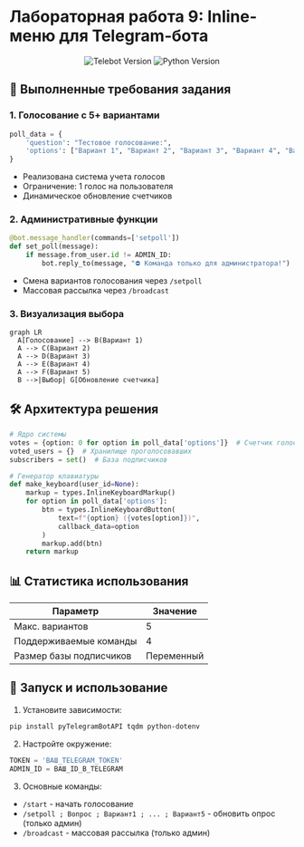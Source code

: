 # Лабораторная работа 9: Inline-меню для Telegram-бота

<div align="center">
  <img src="https://img.shields.io/badge/Telebot-4.12-blue?logo=telegram" alt="Telebot Version">
  <img src="https://img.shields.io/badge/Python-3.10%2B-green?logo=python" alt="Python Version">
</div>

## 🎯 Выполненные требования задания
### 1. Голосование с 5+ вариантами
```python
poll_data = {
    'question': "Тестовое голосование:",
    'options': ["Вариант 1", "Вариант 2", "Вариант 3", "Вариант 4", "Вариант 5"]
}
```
- Реализована система учета голосов
- Ограничение: 1 голос на пользователя
- Динамическое обновление счетчиков

### 2. Административные функции
```python
@bot.message_handler(commands=['setpoll'])
def set_poll(message):
    if message.from_user.id != ADMIN_ID:
        bot.reply_to(message, "⛔ Команда только для администратора!")
```
- Смена вариантов голосования через `/setpoll`
- Массовая рассылка через `/broadcast`

### 3. Визуализация выбора
```mermaid
graph LR
  A[Голосование] --> B(Вариант 1)
  A --> C(Вариант 2)
  A --> D(Вариант 3)
  A --> E(Вариант 4)
  A --> F(Вариант 5)
  B -->|Выбор| G[Обновление счетчика]
```


## 🛠️ Архитектура решения
```python
# Ядро системы
votes = {option: 0 for option in poll_data['options']}  # Счетчик голосов
voted_users = {}  # Хранилище проголосовавших
subscribers = set()  # База подписчиков

# Генератор клавиатуры
def make_keyboard(user_id=None):
    markup = types.InlineKeyboardMarkup()
    for option in poll_data['options']:
        btn = types.InlineKeyboardButton(
            text=f"{option} ({votes[option]})",
            callback_data=option
        )
        markup.add(btn)
    return markup
```

## 📊 Статистика использования
Параметр            | Значение
--------------------|---------
Макс. вариантов     | 5
Поддерживаемые команды | 4
Размер базы подписчиков | Переменный

## 🚀 Запуск и использование
1. Установите зависимости:
```bash
pip install pyTelegramBotAPI tqdm python-dotenv
```

2. Настройте окружение:
```python
TOKEN = 'ВАШ_TELEGRAM_TOKEN'
ADMIN_ID = ВАШ_ID_В_TELEGRAM
```

3. Основные команды:
- `/start` - начать голосование
- `/setpoll ; Вопрос ; Вариант1 ; ... ; Вариант5` - обновить опрос (только админ)
- `/broadcast` - массовая рассылка (только админ)

